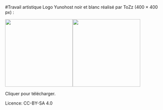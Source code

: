 #Travail artistique
Logo Yunohost noir et blanc réalisé par ToZz (400 × 400 px) :

<a href="https://yunohost.org/images/Black_YunoHost_logo.png"><img src="https://yunohost.org/images/Black_YunoHost_logo.png" width=220></a><a href="https://yunohost.org/images/White_YunoHost_logo.png"><img src="https://yunohost.org/images/White_YunoHost_logo.png" width=220></a>

Cliquer pour télécharger.

Licence: CC-BY-SA 4.0